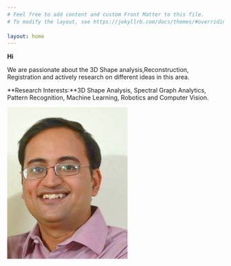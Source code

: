 ```yaml
---
# Feel free to add content and custom Front Matter to this file.
# To modify the layout, see https://jekyllrb.com/docs/themes/#overriding-theme-defaults

layout: home
---
```


**Hi**

We are passionate about the 3D Shape analysis,Reconstruction, Registration and actively research on
different ideas in this area.

**Research Interests:**3D Shape Analysis, Spectral Graph Analytics, 
Pattern Recognition, Machine Learning, 
Robotics and Computer Vision.

![Dr.Avinash Sharma](/assets/images/sir.jpg "Dr.Avinash Sharma")
